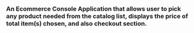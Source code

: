 ### An Ecommerce Console Application that allows user to pick any product needed from the catalog list, displays the price of total item(s) chosen, and also checkout section.